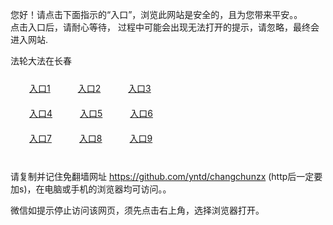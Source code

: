 您好！请点击下面指示的“入口”，浏览此网站是安全的，且为您带来平安。。 <br/>
点击入口后，请耐心等待， 过程中可能会出现无法打开的提示，请忽略，最终会进入网站. </br>

法轮大法在长春<br/>
<div style="padding:10px"><a style="margin:20px" target="_blank" href="https://d1n6gssadsf3xr.cloudfront.net/2Qpsp?ckqngbnj" id="ccLink1" rel="nofollow">入口1</a> <a target="_blank" style="margin:20px" href="https://d2ili6lvjco5q0.cloudfront.net/2Qpsp?wpiozzb" id="ccLink2" rel="nofollow">入口2</a> <a style="margin:20px" target="_blank" href="https://d3r0y09ypd1nkh.cloudfront.net/2Qpsp?echlx" id="ccLink3" rel="nofollow">入口3</a></div>

<div style="padding:10px" ><a style="margin:20px" target="_blank" href="https://d1n6gssadsf3xr.cloudfront.net/2Qpsp?ckqngbnj" id="ccLink4" rel="nofollow">入口4</a> <a style="margin:20px" href="https://d2ili6lvjco5q0.cloudfront.net/2Qpsp?wpiozzb" target="_blank" id="ccLink5" rel="nofollow">入口5</a> <a style="margin:20px" href="https://d3r0y09ypd1nkh.cloudfront.net/2Qpsp?echlx" target="_blank" id="ccLink6" rel="nofollow">入口6</a></div>

<div style="padding:10px"><a style="margin:20px" target="_blank" href="https://d1n6gssadsf3xr.cloudfront.net/2Qpsp?ckqngbnj" id="ccLink7" rel="nofollow">入口7</a> <a style="margin:20px" href="https://d2ili6lvjco5q0.cloudfront.net/2Qpsp?wpiozzb" target="_blank" id="ccLink8" rel="nofollow">入口8</a> <a style="margin:20px" target="_blank" href="https://d3r0y09ypd1nkh.cloudfront.net/2Qpsp?echlx" id="ccLink9" rel="nofollow">入口9</a></div>

<br/>



请复制并记住免翻墙网址 https://github.com/yntd/changchunzx (http后一定要加s)，在电脑或手机的浏览器均可访问。。<br/>

微信如提示停止访问该网页，须先点击右上角，选择浏览器打开。
